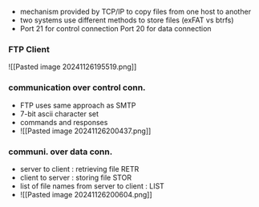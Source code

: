 - mechanism provided by TCP/IP to copy files from one host to another
- two systems use different methods to store files (exFAT vs btrfs)
- Port 21 for control connection
	  Port 20 for data connection

### FTP Client
![[Pasted image 20241126195519.png]]

### communication over control conn.
- FTP uses same approach as SMTP
- 7-bit ascii character set
- commands and responses
- ![[Pasted image 20241126200437.png]]

### communi. over data conn.
- server to client : retrieving file RETR
- client to server : storing file STOR
- list of file names from server to client : LIST
- ![[Pasted image 20241126200604.png]]